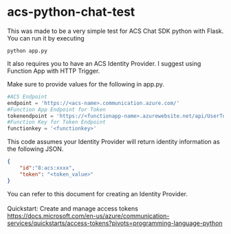 # acs-python-chat-test

This was made to be a very simple test for ACS Chat SDK python with Flask. You can run it by executing
```
python app.py
```

It also requires you to have an ACS Identity Provider. I suggest using Function App with HTTP Trigger.

Make sure to provide values for the following in app.py.
```python
#ACS Endpoint
endpoint = 'https://<acs-name>.communication.azure.com/'
#Function App Endpoint for Token 
tokenendpoint = 'https://<functionapp-name>.azurewebsite.net/api/UserTokenChat?code='
#Function Key for Token Endpoint
functionkey = '<functionkey>'
```
This code assumes your Identity Provider will return identity information as the following JSON.

```json
{
    "id":"8:acs:xxxx",
    "token": "<token_value>"
}
```
You can refer to this document for creating an Identity Provider.  
<br>
Quickstart: Create and manage access tokens  https://docs.microsoft.com/en-us/azure/communication-services/quickstarts/access-tokens?pivots=programming-language-python

